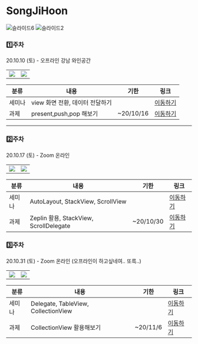 # SongJiHoon

![슬라이드6](https://user-images.githubusercontent.com/60260284/94882414-ecdc3680-04a2-11eb-8628-890292a78396.png)
![슬라이드2](https://user-images.githubusercontent.com/60260284/94831679-f8e6da80-0447-11eb-807a-5ba904317207.png)






### 1️⃣주차
20.10.10 (토) - 오프라인 강남 와인공간


<table>

  <tr>
      <td><img src="https://user-images.githubusercontent.com/60260284/96102582-a4e0f900-0f11-11eb-83d6-cce3549e06ad.png"></td>
    <td><img src="https://user-images.githubusercontent.com/60260284/96102574-a3173580-0f11-11eb-9a21-cf523665527a.png" ></td>


  </tr>
 </table>
 

 
|   분류 |    내용   |   기한  | 링크 |
| ----  | ----     | ----   |  ---- | 
|    세미나  |   view 화면 전환, 데이터 전달하기  |   | [이동하기](https://github.com/27thONSOPT-iOS/SongJiHoon/blob/master/readme/first_seminar_Readme.md) |
|   과제  |    present,push,pop 해보기  |  ~20/10/16 | [이동하기](https://github.com/27thONSOPT-iOS/SongJiHoon/blob/master/readme/first_Assignment_Readme.md) | 

---


### 2️⃣주차
20.10.17 (토) - Zoom 온라인


<table>

  <tr>
      <td><img src="https://user-images.githubusercontent.com/60260284/96676675-d9890080-13a8-11eb-82ad-27eaa5bb3294.png"></td>
    <td><img src="https://user-images.githubusercontent.com/60260284/96676679-dbeb5a80-13a8-11eb-8a69-082aa2913252.png" ></td>


  </tr>
 </table>
 

 
|   분류 |    내용   |   기한  | 링크 |
| ----  | ----     | ----   |  ---- | 
|    세미나  |   AutoLayout, StackView, ScrollView  |   | [이동하기](https://github.com/27thONSOPT-iOS/SongJiHoon/tree/master/%EC%84%B8%EB%AF%B8%EB%82%98/secondSeminar) |
|   과제  |   Zeplin 활용, StackView, ScrollDelegate   |  ~20/10/30 | [이동하기](https://github.com/27thONSOPT-iOS/SongJiHoon/blob/master/readme/second_Assignment_Readme.md) | 




### 3️⃣주차
20.10.31 (토) - Zoom 온라인 (오프라인이 하고싶네여.. 또륵..)


<table>

  <tr>
      <td><img src="https://user-images.githubusercontent.com/60260284/97891432-1f16d780-1d72-11eb-9acd-717187194081.png"></td>
    <td><img src="https://user-images.githubusercontent.com/60260284/97891450-2342f500-1d72-11eb-9e2c-abd01142d6d3.png" ></td>


  </tr>
 </table>
 

 
|   분류 |    내용   |   기한  | 링크 |
| ----  | ----     | ----   |  ---- | 
|    세미나  |   Delegate, TableView, CollectionView  |   | [이동하기](https://github.com/27thONSOPT-iOS/SongJiHoon/tree/master/%EC%84%B8%EB%AF%B8%EB%82%98/thridSeminar) |
|   과제  |   CollectionView 활용해보기  |  ~20/11/6 | [이동하기](https://github.com/27thONSOPT-iOS/SongJiHoon/blob/master/readme/second_Assignment_Readme.md) | 